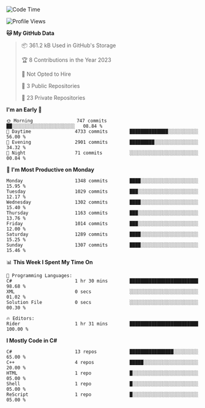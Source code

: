 <!--START_SECTION:waka-->
![Code Time](http://img.shields.io/badge/Code%20Time-1%2C048%20hrs%2032%20mins-blue)

![Profile Views](http://img.shields.io/badge/Profile%20Views-0-blue)

**🐱 My GitHub Data** 

> 📦 361.2 kB Used in GitHub's Storage 
 > 
> 🏆 8 Contributions in the Year 2023
 > 
> 🚫 Not Opted to Hire
 > 
> 📜 3 Public Repositories 
 > 
> 🔑 23 Private Repositories 
 > 
**I'm an Early 🐤** 

```text
🌞 Morning                747 commits         ██░░░░░░░░░░░░░░░░░░░░░░░   08.84 % 
🌆 Daytime                4733 commits        ██████████████░░░░░░░░░░░   56.00 % 
🌃 Evening                2901 commits        █████████░░░░░░░░░░░░░░░░   34.32 % 
🌙 Night                  71 commits          ░░░░░░░░░░░░░░░░░░░░░░░░░   00.84 % 
```
📅 **I'm Most Productive on Monday** 

```text
Monday                   1348 commits        ████░░░░░░░░░░░░░░░░░░░░░   15.95 % 
Tuesday                  1029 commits        ███░░░░░░░░░░░░░░░░░░░░░░   12.17 % 
Wednesday                1302 commits        ████░░░░░░░░░░░░░░░░░░░░░   15.40 % 
Thursday                 1163 commits        ███░░░░░░░░░░░░░░░░░░░░░░   13.76 % 
Friday                   1014 commits        ███░░░░░░░░░░░░░░░░░░░░░░   12.00 % 
Saturday                 1289 commits        ████░░░░░░░░░░░░░░░░░░░░░   15.25 % 
Sunday                   1307 commits        ████░░░░░░░░░░░░░░░░░░░░░   15.46 % 
```


📊 **This Week I Spent My Time On** 

```text
💬 Programming Languages: 
C#                       1 hr 30 mins        █████████████████████████   98.68 % 
XML                      0 secs              ░░░░░░░░░░░░░░░░░░░░░░░░░   01.02 % 
Solution File            0 secs              ░░░░░░░░░░░░░░░░░░░░░░░░░   00.30 % 

🔥 Editors: 
Rider                    1 hr 31 mins        █████████████████████████   100.00 % 
```

**I Mostly Code in C#** 

```text
C#                       13 repos            ████████████████░░░░░░░░░   65.00 % 
C++                      4 repos             █████░░░░░░░░░░░░░░░░░░░░   20.00 % 
HTML                     1 repo              █░░░░░░░░░░░░░░░░░░░░░░░░   05.00 % 
Shell                    1 repo              █░░░░░░░░░░░░░░░░░░░░░░░░   05.00 % 
ReScript                 1 repo              █░░░░░░░░░░░░░░░░░░░░░░░░   05.00 % 
```




<!--END_SECTION:waka-->
